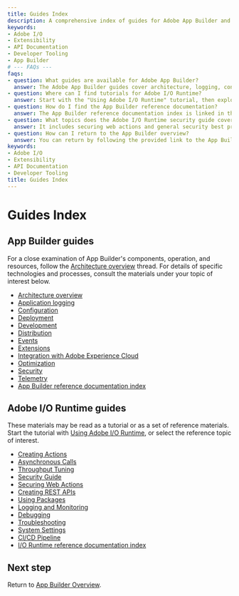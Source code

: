 ```yaml
---
title: Guides Index
description: A comprehensive index of guides for Adobe App Builder and Adobe I/O Runtime, covering architecture, development, security, deployment, and more.
keywords:
- Adobe I/O
- Extensibility
- API Documentation
- Developer Tooling
- App Builder
# --- FAQs ---
faqs:
- question: What guides are available for Adobe App Builder?
  answer: The Adobe App Builder guides cover architecture, logging, configuration, deployment, development, events, extensions, integration with Adobe Experience Cloud, optimization, security, and telemetry.
- question: Where can I find tutorials for Adobe I/O Runtime?
  answer: Start with the "Using Adobe I/O Runtime" tutorial, then explore detailed topics like creating actions, security, debugging, and CI/CD pipeline.
- question: How do I find the App Builder reference documentation?
  answer: The App Builder reference documentation index is linked in the guides for quick access.
- question: What topics does the Adobe I/O Runtime security guide cover?
  answer: It includes securing web actions and general security best practices for runtime environments.
- question: How can I return to the App Builder overview?
  answer: You can return by following the provided link to the App Builder Overview page.
keywords:
- Adobe I/O
- Extensibility
- API Documentation
- Developer Tooling
title: Guides Index
---
```

# Guides Index

## App Builder guides

For a close examination of App Builder's components, operation, and resources, follow the [Architecture overview](app_builder_guides/architecture_overview/architecture-overview.md) thread. For details of specific technologies and processes, consult the materials under your topic of interest below.

* [Architecture overview](app_builder_guides/architecture_overview/architecture-overview.md)
* [Application logging](app_builder_guides/application_logging/logging.md)
* [Configuration](app_builder_guides/configuration/configuration.md)
* [Deployment](app_builder_guides/deployment/deployment.md)
* [Development](app_builder_guides/development.md)
* [Distribution](app_builder_guides/distribution.md)
* [Events](app_builder_guides/events/custom-events.md)
* [Extensions](app_builder_guides/extensions/extensions.md)
* [Integration with Adobe Experience Cloud](app_builder_guides/exc_app/aec-integration.md)
* [Optimization](app_builder_guides/optimization.md)
* [Security](app_builder_guides/security/index.md)
* [Telemetry](app_builder_guides/telemetry.md)
* [App Builder reference documentation index](references.md)

## Adobe I/O Runtime guides

These materials may be read as a tutorial or as a set of reference materials. Start the tutorial with [Using Adobe I/O Runtime](runtime_guides/using-runtime.md), or select the reference topic of interest.

* [Creating Actions](runtime_guides/creating-actions.md)
* [Asynchronous Calls](runtime_guides/asynchronous-calls.md)
* [Throughput Tuning](runtime_guides/throughput-tuning.md)
* [Security Guide](runtime_guides/security-general.md) 
* [Securing Web Actions](runtime_guides/securing-web-actions.md)
* [Creating REST APIs](runtime_guides/creating-rest-apis.md)
* [Using Packages](runtime_guides/using-packages.md)
* [Logging and Monitoring](runtime_guides/logging-monitoring.md)
* [Debugging](runtime_guides/debugging.md)
* [Troubleshooting](runtime_guides/troubleshooting.md)
* [System Settings](runtime_guides/system-settings.md)
* [CI/CD Pipeline](runtime_guides/ci-cd-pipeline.md)
* [I/O Runtime reference documentation index](runtime_guides/reference_docs/index.md)

## Next step

Return to [App Builder Overview](../intro_and_overview/app_builder_overview.md).
